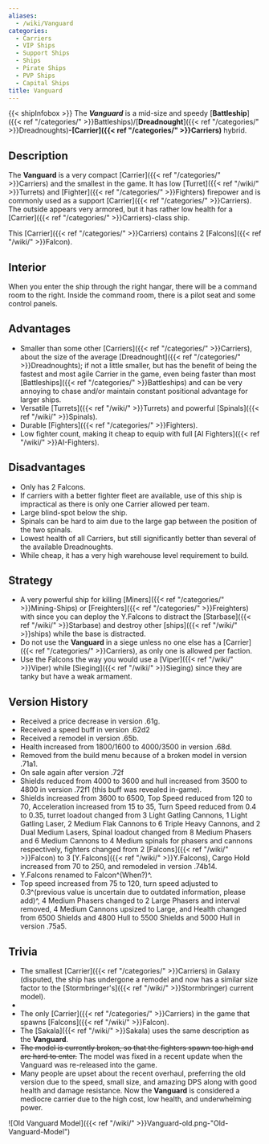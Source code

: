 ```yaml
---
aliases:
  - /wiki/Vanguard
categories:
  - Carriers
  - VIP Ships
  - Support Ships
  - Ships
  - Pirate Ships
  - PVP Ships
  - Capital Ships
title: Vanguard
---
```


{{< shipInfobox >}} The **_Vanguard_** is a mid-size and speedy [**Battleship**]({{< ref "/categories/" >}}Battleships)/[**Dreadnought**]({{< ref "/categories/" >}}Dreadnoughts)**-[Carrier]({{< ref "/categories/" >}}Carriers)** hybrid.

## Description

The **Vanguard** is a very compact [Carrier]({{< ref "/categories/" >}}Carriers) and the smallest in the game. It has low [Turret]({{< ref "/wiki/" >}}Turrets) and [Fighter]({{< ref "/categories/" >}}Fighters) firepower and is commonly used as a support [Carrier]({{< ref "/categories/" >}}Carriers). The outside appears very armored, but it has rather low health for a [Carrier]({{< ref "/categories/" >}}Carriers)-class ship.

This [Carrier]({{< ref "/categories/" >}}Carriers) contains 2 [Falcons]({{< ref "/wiki/" >}}Falcon).

## Interior

When you enter the ship through the right hangar, there will be a command room to the right. Inside the command room, there is a pilot seat and some control panels.

## Advantages

- Smaller than some other [Carriers]({{< ref "/categories/" >}}Carriers), about the size of the average [Dreadnought]({{< ref "/categories/" >}}Dreadnoughts); if not a little smaller, but has the benefit of being the fastest and most agile Carrier in the game, even being faster than most [Battleships]({{< ref "/categories/" >}}Battleships) and can be very annoying to chase and/or maintain constant positional advantage for larger ships.
- Versatile [Turrets]({{< ref "/wiki/" >}}Turrets) and powerful [Spinals]({{< ref "/wiki/" >}}Spinals).
- Durable [Fighters]({{< ref "/categories/" >}}Fighters).
- Low fighter count, making it cheap to equip with full [AI Fighters]({{< ref "/wiki/" >}}AI-Fighters).

## Disadvantages

- Only has 2 Falcons.
- If carriers with a better fighter fleet are available, use of this ship is impractical as there is only one Carrier allowed per team.
- Large blind-spot below the ship.
- Spinals can be hard to aim due to the large gap between the position of the two spinals.
- Lowest health of all Carriers, but still significantly better than several of the available Dreadnoughts.
- While cheap, it has a very high warehouse level requirement to build.

## Strategy

- A very powerful ship for killing [Miners]({{< ref "/categories/" >}}Mining-Ships) or [Freighters]({{< ref "/categories/" >}}Freighters) with since you can deploy the Y.Falcons to distract the [Starbase]({{< ref "/wiki/" >}}Starbase) and destroy other [ships]({{< ref "/wiki/" >}}ships) while the base is distracted.
- Do not use the **Vanguard** in a siege unless no one else has a [Carrier]({{< ref "/categories/" >}}Carriers), as only one is allowed per faction.
- Use the Falcons the way you would use a [Viper]({{< ref "/wiki/" >}}Viper) while [Sieging]({{< ref "/wiki/" >}}Sieging) since they are tanky but have a weak armament.

## Version History

- Received a price decrease in version .61g.
- Received a speed buff in version .62d2
- Received a remodel in version .65b.
- Health increased from 1800/1600 to 4000/3500 in version .68d.
- Removed from the build menu because of a broken model in version .71a1.
- On sale again after version .72f
- Shields reduced from 4000 to 3600 and hull increased from 3500 to 4800 in version .72f1 (this buff was revealed in-game).
- Shields increased from 3600 to 6500, Top Speed reduced from 120 to 70, Acceleration increased from 15 to 35, Turn Speed reduced from 0.4 to 0.35, turret loadout changed from 3 Light Gatling Cannons, 1 Light Gatling Laser, 2 Medium Flak Cannons to 6 Triple Heavy Cannons, and 2 Dual Medium Lasers, Spinal loadout changed from 8 Medium Phasers and 6 Medium Cannons to 4 Medium spinals for phasers and cannons respectively, fighters changed from 2 [Falcons]({{< ref "/wiki/" >}}Falcon) to 3 [Y.Falcons]({{< ref "/wiki/" >}}Y.Falcons), Cargo Hold increased from 70 to 250, and remodeled in version .74b14.
- Y.Falcons renamed to Falcon^(When?)^.
- Top speed increased from 75 to 120, turn speed adjusted to 0.3^(previous value is uncertain due to outdated information, please add)^, 4 Medium Phasers changed to 2 Large Phasers and interval removed, 4 Medium Cannons upsized to Large, and Health changed from 6500 Shields and 4800 Hull to 5500 Shields and 5000 Hull in version .75a5.

## Trivia

- The smallest [Carrier]({{< ref "/categories/" >}}Carriers) in Galaxy (disputed, the ship has undergone a remodel and now has a similar size factor to the [Stormbringer's]({{< ref "/wiki/" >}}Stormbringer) current model).
-
- The only [Carrier]({{< ref "/categories/" >}}Carriers) in the game that spawns [Falcons]({{< ref "/wiki/" >}}Falcon).
- The [Sakala]({{< ref "/wiki/" >}}Sakala) uses the same description as the **Vanguard**.
- <s>The model is currently broken, so that the fighters spawn too high and are hard to enter.</s> The model was fixed in a recent update when the Vanguard was re-released into the game.
- Many people are upset about the recent overhaul, preferring the old version due to the speed, small size, and amazing DPS along with good health and damage resistance. Now the **Vanguard** is considered a mediocre carrier due to the high cost, low health, and underwhelming power.

![Old Vanguard Model]({{< ref "/wiki/" >}}Vanguard-old.png-"Old-Vanguard-Model")
